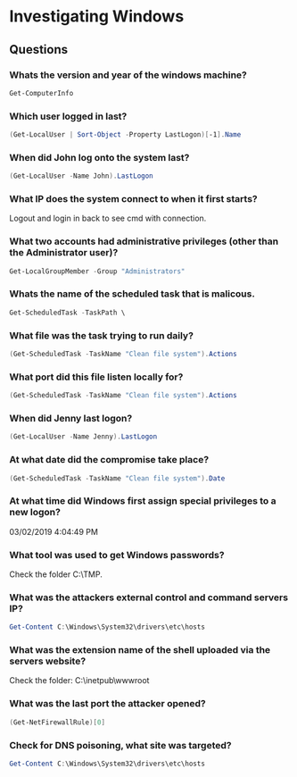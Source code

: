 # Investigating Windows

## Questions

### Whats the version and year of the windows machine?
```powershell
Get-ComputerInfo
```

### Which user logged in last?
```powershell
(Get-LocalUser | Sort-Object -Property LastLogon)[-1].Name
```

### When did John log onto the system last?
```powershell
(Get-LocalUser -Name John).LastLogon
```

### What IP does the system connect to when it first starts?
Logout and login in back to see cmd with connection.

### What two accounts had administrative privileges (other than the Administrator user)?
```powershell
Get-LocalGroupMember -Group "Administrators"
```

### Whats the name of the scheduled task that is malicous.
```powershell
Get-ScheduledTask -TaskPath \
```

### What file was the task trying to run daily?
```powershell
(Get-ScheduledTask -TaskName "Clean file system").Actions
```

### What port did this file listen locally for?
```powershell
(Get-ScheduledTask -TaskName "Clean file system").Actions
```

### When did Jenny last logon?
```powershell
(Get-LocalUser -Name Jenny).LastLogon
```

### At what date did the compromise take place?
```powershell
(Get-ScheduledTask -TaskName "Clean file system").Date
```

### At what time did Windows first assign special privileges to a new logon?
03/02/2019 4:04:49 PM

### What tool was used to get Windows passwords?
Check the folder C:\TMP.

### What was the attackers external control and command servers IP?
```powershell
Get-Content C:\Windows\System32\drivers\etc\hosts
```

### What was the extension name of the shell uploaded via the servers website?
Check the folder: C:\inetpub\wwwroot

### What was the last port the attacker opened?
```powershell
(Get-NetFirewallRule)[0]
```


### Check for DNS poisoning, what site was targeted?
```powershell
Get-Content C:\Windows\System32\drivers\etc\hosts
```